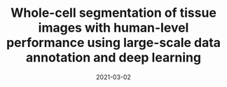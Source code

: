 ---
title: "Whole-cell segmentation of tissue images with human-level performance using large-scale data annotation and deep learning"
collection: publications
permalink: /publication/2021-mesmer
date: 2021-03-02
venue: bioRxiv
link: 'https://doi.org/10.1101/2021.03.01.431313'
citation: 'Noah F. Greenwald, Geneva Miller, Erick Moen, Alex Kong, Adam Kagel, Christine Camacho Fullaway, Brianna J. McIntosh, Ke Leow, Morgan Sarah Schwartz, Thomas Dougherty, Cole Pavelchek, Sunny Cui, Isabella Camplisson, Omer Bar-Tal, Jaiveer Singh, Mara Fong, Gautam Chaudhry, Zion Abraham, Jackson Moseley, Shiri Warshawsky, Erin Soon, Shirley Greenbaum, Tyler Risom, Travis Hollmann, Leeat Keren, Will Graf, Michael Angelo, David Van Valen. 2021. &quot;Whole-cell segmentation of tissue images with human-level performance using large-scale data annotation and deep learning.&quot; <i>bioRxiv</i> doi:10.1101/2021.03.01.431313'
---